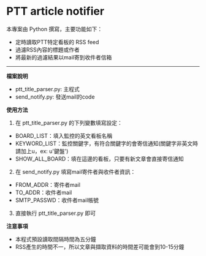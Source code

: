 PTT article notifier
===================
本專案由 Python 撰寫，主要功能如下：  
- 定時讀取PTT特定看板的 RSS feed  
- 過濾RSS內容的標題或作者  
- 將最新的過濾結果以mail寄到收件者信箱  

--------
**檔案說明**  
- ptt_title_parser.py: 主程式
- send_notify.py: 發送mail的code  

**使用方法**

1. 在 ptt_title_parser.py 的下列變數填寫設定：  
  - BOARD_LIST：填入監控的英文看板名稱  
  - KEYWORD_LIST：監控關鍵字，有符合關鍵字的會寄信通知(關鍵字非英文時請加上u，ex: u'鍵盤')  
  - SHOW_ALL_BOARD：填在這邊的看板，只要有新文章會直接寄信通知  

2. 在 send_notify.py 填寫mail寄件者與收件者資訊：  
  - FROM_ADDR：寄件者mail  
  - TO_ADDR：收件者mail  
  - SMTP_PASSWD：收件者mail帳號  

3. 直接執行 ptt_title_parser.py 即可  
  

**注意事項**  
- 本程式預設讀取間隔時間為五分鐘
- RSS產生的時間不一，所以文章與擷取資料的時間差可能會到10-15分鐘
